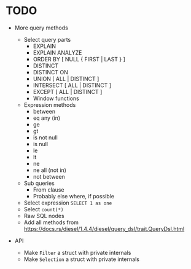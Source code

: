 # TODO

- More query methods
  - Select query parts
    - EXPLAIN
    - EXPLAIN ANALYZE
    - ORDER BY [ NULL { FIRST | LAST } ]
    - DISTINCT
    - DISTINCT ON
    - UNION [ ALL | DISTINCT ]
    - INTERSECT [ ALL | DISTINCT ]
    - EXCEPT [ ALL | DISTINCT ]
    - Window functions
  - Expression methods
    - between
    - eq any (in)
    - ge
    - gt
    - is not null
    - is null
    - le
    - lt
    - ne
    - ne all (not in)
    - not between
  - Sub queries
    - From clause
    - Probably else where, if possible
  - Select expression `SELECT 1 as one`
  - Select `count(*)`
  - Raw SQL nodes
  - Add all methods from https://docs.rs/diesel/1.4.4/diesel/query_dsl/trait.QueryDsl.html

- API
  - Make `Filter` a struct with private internals
  - Make `Selection` a struct with private internals
